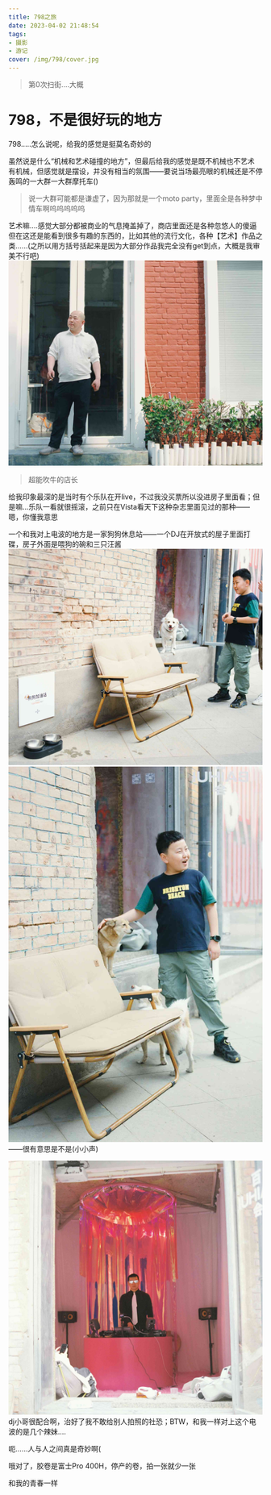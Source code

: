 ```yaml
---
title: 798之旅
date: 2023-04-02 21:48:54
tags: 
- 摄影
- 游记
cover: /img/798/cover.jpg
---
```

> 第0次扫街....大概
# 798，不是很好玩的地方
798.....怎么说呢，给我的感觉是挺莫名奇妙的

虽然说是什么“机械和艺术碰撞的地方”，但最后给我的感觉是既不机械也不艺术
有机械，但感觉就是摆设，并没有相当的氛围——要说当场最亮眼的机械还是不停轰鸣的一大群一大群摩托车()
> 说一大群可能都是谦虚了，因为那就是一个moto party，里面全是各种梦中情车啊呜呜呜呜呜

艺术嘛....感觉大部分都被商业的气息掩盖掉了，商店里面还是各种忽悠人的傻逼
但在这还是能看到很多有趣的东西的，比如其他的流行文化，各种【艺术】作品之类......(之所以用方括号括起来是因为大部分作品我完全没有get到点，大概是我审美不行吧)
![](/img/798/000008.jpg)
> 超能吹牛的店长

给我印象最深的是当时有个乐队在开live，不过我没买票所以没进房子里面看；但是嘛...乐队一看就很摇滚，之前只在Vista看天下这种杂志里面见过的那种——嗯，你懂我意思

一个和我对上电波的地方是一家狗狗休息站——一个DJ在开放式的屋子里面打碟，房子外面是喂狗的碗和三只汪酱
![](/img/798/000003.jpg)
![](/img/798/0000112.jpg)
——很有意思是不是(小小声)


![](/img/798/000005.jpg)
dj小哥很配合啊，治好了我不敢给别人拍照的社恐；BTW，和我一样对上这个电波的是几个辣妹....

呃......人与人之间真是奇妙啊(

哦对了，胶卷是富士Pro 400H，停产的卷，拍一张就少一张

和我的青春一样